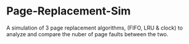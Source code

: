 # Page-Replacement-Sim
A simulation of 3 page replacement algorithms, (FIFO, LRU &amp; clock) to analyze and compare the nuber of page faults between the two.
